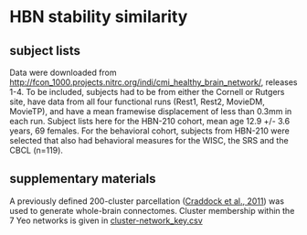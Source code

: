 # HBN stability similarity
## subject lists
Data were downloaded from http://fcon_1000.projects.nitrc.org/indi/cmi_healthy_brain_network/, releases 1-4. To be included, subjects had to be from either the Cornell or Rutgers site, have data from all four functional runs (Rest1, Rest2, MovieDM, MovieTP), and have a mean framewise displacement of less than 0.3mm in each run.  Subject lists here for the HBN-210 cohort, mean age 12.9 +/- 3.6 years, 69 females. For the behavioral cohort, subjects from HBN-210 were selected that also had behavioral measures for the WISC, the SRS and the CBCL (n=119).  
## supplementary materials
A previously defined 200-cluster parcellation ([Craddock et al., 2011](https://ccraddock.github.io/cluster_roi/atlases.html)) was used to generate whole-brain connectomes. Cluster membership within the 7 Yeo networks is given in [cluster-network_key.csv](cluster-network_key.csv)
